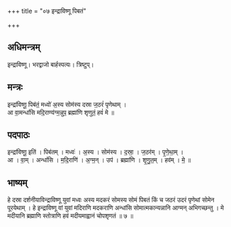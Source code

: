 +++
title = "०७ इन्द्राविष्णू पिबतं"

+++
## अधिमन्त्रम्
इन्द्राविष्णू। भरद्वाजो बार्हस्पत्यः। त्रिष्टुप्।

## मन्त्रः
इन्द्रा॑विष्णू॒ पिब॑तं॒ मध्वो॑ अ॒स्य सोम॑स्य दस्रा ज॒ठरं॑ पृणेथाम् ।  
आ वा॒मन्धां॑सि मदि॒राण्य॑ग्म॒न्नुप॒ ब्रह्मा॑णि शृणुतं॒ हवं॑ मे ॥

## पदपाठः
इन्द्रा॑विष्णू॒ इति॑ । पिब॑तम् । मध्वः॑ । अ॒स्य । सोम॑स्य । द॒स्रा॒ । ज॒ठर॑म् । पृ॒णे॒था॒म् ।  
आ । वा॒म् । अन्धां॑सि । म॒दि॒राणि॑ । अ॒ग्म॒न् । उप॑ । ब्रह्मा॑णि । शृ॒णु॒त॒म् । हव॑म् । मे॒ ॥

## भाष्यम्
हे दस्रा दर्शनीयाविन्द्राविष्णू युवां मध्वः अस्य मदकरं सोमस्य सोमं पिबतं किं च जठरं उदरं पृणेथां सोमेन पूरयेथाम् । हे इन्द्राविष्णू वां युवां मदिराणि मदकराणि अन्धांसि सोमात्मकान्यन्नानि आग्मन् अभिगच्छन्तु । मे मदीयानि ब्रह्माणि स्तोत्राणि हवं मदीयमाह्वानं चोपशृणतं ॥ ७ ॥
